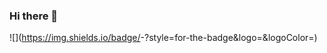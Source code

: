 ### Hi there 👋

<!--
**Madani00/Madani00** is a ✨ _special_ ✨ repository because its `README.md` (this file) appears on your GitHub profile.

Here are some ideas to get you started:

- 🔭 I’m currently working on ...
- 🌱 I’m currently learning ...
- 👯 I’m looking to collaborate on ...
- 🤔 I’m looking for help with ...
- 💬 Ask me about ...
- 📫 How to reach me: ...
- 😄 Pronouns: ...
- ⚡ Fun fact: ...
-->
![<Badge Name>](https://img.shields.io/badge/<Badge Text>-<Background Color>?style=for-the-badge&logo=<Icon Name>&logoColor=<Logo Color>)

